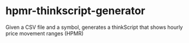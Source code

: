 # hpmr-thinkscript-generator
 Given a CSV file and a symbol, generates a thinkScript that shows hourly price movement ranges (HPMR)
